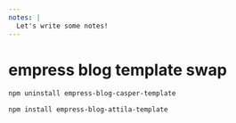 ```yaml
---
notes: |
  Let's write some notes!
---
```


# empress blog template swap

```bash
npm uninstall empress-blog-casper-template

npm install empress-blog-attila-template
```
